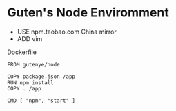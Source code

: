 Guten's Node Enviromment
=========================

- USE npm.taobao.com China mirror
- ADD vim

Dockerfile

```
FROM gutenye/node

COPY package.json /app
RUN npm install
COPY . /app

CMD [ "npm", "start" ]
```
